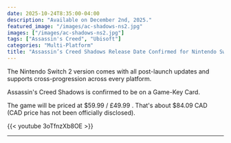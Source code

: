 ```yaml
---
date: 2025-10-24T8:35:00-04:00
description: "Available on December 2nd, 2025."
featured_image: "/images/ac-shadows-ns2.jpg"
images: ["/images/ac-shadows-ns2.jpg"]
tags: ["Assassin's Creed", "Ubisoft"]
categories: "Multi-Platform"
title: "Assassin’s Creed Shadows Release Date Confirmed for Nintendo Switch 2"
---
```


The Nintendo Switch 2 version comes with all post-launch updates and supports cross-progression across every platform.

Assassin's Creed Shadows is confirmed to be on a Game-Key Card.

The game will be priced at $59.99 / £49.99 . That's about $84.09 CAD (CAD price has not been officially disclosed).

{{< youtube 3oTfnzXb8OE >}}

---